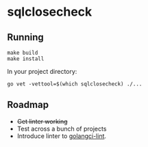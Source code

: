 # sqlclosecheck

## Running

```
make build
make install
```

In your project directory:
```
go vet -vettool=$(which sqlclosecheck) ./...
```

## Roadmap

* ~~Get linter working~~
* Test across a bunch of projects
* Introduce linter to [golangci-lint](https://github.com/golangci/golangci-lint).